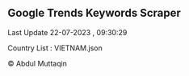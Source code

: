 

## Google Trends Keywords Scraper 
 
Last Update 22-07-2023 , 09:30:29

Country List :
VIETNAM.json



© Abdul Muttaqin 
